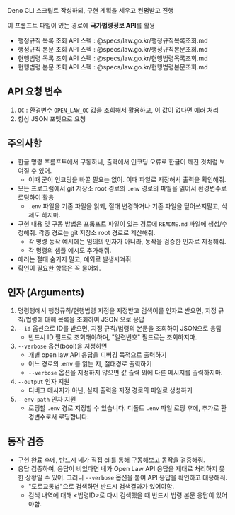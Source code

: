 Deno CLI 스크립트 작성하되, 구현 계획을 세우고 컨펌받고 진행

이 프롬프트 파일이 있는 경로에 **국가법령정보 API**를 활용

- 행정규칙 목록 조회 API 스펙 : @specs/law.go.kr/행정규칙목록조회.md
- 행정규칙 본문 조회 API 스펙 : @specs/law.go.kr/행정규칙본문조회.md
- 현행법령 목록 조회 API 스펙 : @specs/law.go.kr/현행법령목록조회.md
- 현행법령 본문 조회 API 스펙 : @specs/law.go.kr/현행법령본문조회.md

## API 요청 변수

1. `OC` : 환경변수 `OPEN_LAW_OC` 값을 조회해서 활용하고, 이 값이 없다면 에러 처리
2. 항상 JSON 포맷으로 요청

## 주의사항

- 한글 명령 프롬프트에서 구동하니, 출력에서 인코딩 오류로 한글이 깨진 것처럼 보여질 수 있어.
  - 이때 굳이 인코딩을 바꿀 필요는 없어. 이때 파일로 저장해서 출력을 확인해줘.
- 모든 프로그램에서 git 저장소 root 경로의 `.env` 경로의 파일을 읽어서 환경변수로 로딩하여 활용
  - `.env` 파일을 기존 파일을 읽되, 절대 변경하거나 기존 파일을 덮어쓰지말고, 삭제도 하지마.
- 구현 내용 및 구동 방법은 프롬프트 파일이 있는 경로에 `README.md` 파일에
  생성/수정해줘. 각종 경로는 git 저장소 root 경로로 계산해줘.
  - 각 명령 동작 예시에는 임의의 인자가 아니라, 동작을 검증한 인자로 지정해줘.
  - 각 명령의 샘플 예시도 추가해줘.
- 에러는 절대 숨기지 말고, 예외로 발생시켜줘.
- 확인이 필요한 항목은 꼭 물어봐.

## 인자 (Arguments)

1. 명령행에서 행정규칙/현행법령 지정을 지정받고 검색어를 인자로 받으면, 지정 규칙/법령에 대해 목록을 조회하여 JSON 으로 응답
2. `--id` 옵션으로 ID를 받으면, 지정 규칙/법령의 본문을 조회하여 JSON으로 응답
    - 반드시 ID 필드로 조회해야하며, "일련번호" 필드로는 조회하지마.
3. `--verbose` 옵션(bool)을 지정하면
    - 개별 open law API 응답을 디버깅 목적으로 출력하기
    - 어느 경로의 .env 를 읽는 지, 절대경로 출력하기
    - `--verbose` 옵션을 지정하지 않으면 값 출력 외에 다른 메시지를 출력하지마.
4. `--output` 인자 지원
    - 디버그 메시지가 아닌, 실제 출력을 지정 경로의 파일로 생성하기
5. `--env-path` 인자 지원
    - 로딩할 `.env` 경로 지정할 수 있습니다. 디폴트 `.env` 파일 로딩 후에, 추가로 환경변수로서 로딩합니다.

## 동작 검증

- 구현 완료 후에, 반드시 네가 직접 cli를 통해 구동해보고 동작을 검증해줘.
- 응답 검증하여, 응답이 비었다면 네가 Open Law API 응답을 제대로 처리하지 못한 상황일 수 있어. 그러니 `--verbose` 옵션을 붙여 API 응답을 확인하고 대응해줘.
    - "도로교통법"으로 검색하면 반드시 검색결과가 있어야함.
    - 검색 내역에 대해 <법령ID>로 다시 검색했을 때 반드시 법령 본문 응답이 있어야함.
